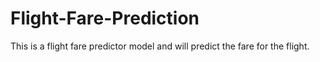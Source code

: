 # Flight-Fare-Prediction
This is a flight fare predictor model and will predict the fare for the flight.
